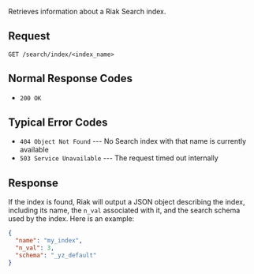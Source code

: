 

Retrieves information about a Riak Search index.


<!-- @section -->

## Request

```
GET /search/index/<index_name>
```


<!-- @section -->

## Normal Response Codes

* `200 OK`


<!-- @section -->

## Typical Error Codes

* `404 Object Not Found` --- No Search index with that name is currently
    available
* `503 Service Unavailable` --- The request timed out internally


<!-- @section -->

## Response

If the index is found, Riak will output a JSON object describing the
index, including its name, the `n_val` associated with it, and the search
schema used by the index. Here is an example:

```json
{
  "name": "my_index",
  "n_val": 3,
  "schema": "_yz_default"
}
```
